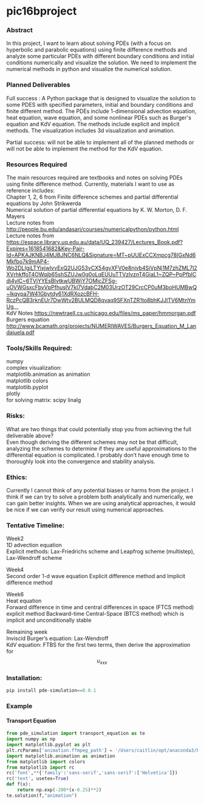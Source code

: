 # pic16bproject

### Abstract
In this project, I want to learn about solving PDEs (with a focus on hyperbolic and parabolic equations) using finite difference methods and analyze some particular PDEs with different boundary conditions and initial conditions numerically and visualize the solution. We need to implement the numerical methods in python and visualize the numerical solution.



### Planned Deliverables

Full success : A Python package that is designed to visualize the solution to some PDES with specified parameters, initial and boundary conditions and finite different method. The PDEs include 1-dimensional advection equation, heat equation, wave equation, and some nonlinear PDEs such as Burger's equation and KdV equation. The methods include explicit and implicit methods. The visualization includes 3d visualization and animation. 

Partial success: will not be able to implement all of the planned methods or will not be able to implement the method for the KdV equation.


### Resources Required
The main resources required are textbooks and notes on solving PDEs using finite difference method. Currently, materials I want to use as reference includes:  
Chapter 1, 2, 6 from Finite difference schemes and partial differential equations by John Strikwerda   
Numerical solution of partial differential equations by K. W. Morton, D. F. Mayers    
Lecture notes from http://people.bu.edu/andasari/courses/numericalpython/python.html  
Lecture notes from https://espace.library.uq.edu.au/data/UQ_239427/Lectures_Book.pdf?Expires=1618541682&Key-Pair-Id=APKAJKNBJ4MJBJNC6NLQ&Signature=MT~pUUExCCXmpcg78IGxNd6Mkfbo7k9mAP4-Wo2DLIgiLTYixjwlvvExQ2UJG53vCX54gyXFV0e8njvb4SiVpNj1M7zhZML7l2XVrhkffoT4OWqjb65shSZUJw0g0oLqEUUuTTVzlvznT4GiaL1~ZQP~PpPfblCdj4ylC~6TVjYYEsBIvtkwUBWjY7OMicZFSg-uOVWGsxcFbvVpPfhusIV7kl7VdabC2M03UrzOT29CrcCP0uM3boHUMBwQ~lkqypa7W41Gbytdy61XdRXozcBFH-RczPcQB3rknEUr7DwWtv2BULMQD8qvaq9SFXnTZR1to8bhKJJITV6MtnYmUg__  
KdV Notes https://newtraell.cs.uchicago.edu/files/ms_paper/hmmorgan.pdf  
Burgers equation http://www.bcamath.org/projects/NUMERIWAVES/Burgers_Equation_M_Landajuela.pdf


### Tools/Skills Required:
numpy  
complex visualization:  
matplotlib.animation as animation  
matplotlib colors  
matplotlib.pyplot   
plotly  
for solving matrix: scipy linalg


### Risks: 
What are two things that could potentially stop you from achieving the full deliverable above?   
Even though deriving the different schemes may not be that difficult, analyzing the schemes	to determine if they are useful approximations to the differential equation is complicated. I probably don’t have enough time to thoroughly look into the convergence and stability analysis. 

### Ethics:
Currently I cannot think of any potential biases or harms from the project. I think if we can try to solve a problem both analytically and numerically, we can gain better insights. When we are using analytical approaches, it would be nice if we can verify our result using numerical approaches.

### Tentative Timeline:
Week2  
1D advection equation   
Explicit methods: Lax-Friedrichs scheme and Leapfrog scheme (multistep),  Lax-Wendroff scheme

Week4  
Second order 1-d wave equation
Explicit difference method and Implicit difference method

Week6  
Heat equation  
Forward difference in time and central differences in space (FTCS method) explicit method
Backward-time Central-Space (BTCS method) which is implicit and unconditionally stable

Remaining week  
Inviscid Burger’s equation: Lax-Wendroff   
KdV equation: FTBS for the first two terms, then derive the approximation for $$u_{xxx}$$

### Installation:
```python
pip install pde-simulation==0.0.1
```
### Example
#### Transport Equation
```python
from pde_simulation import transport_equation as te
import numpy as np
import matplotlib.pyplot as plt
plt.rcParams['animation.ffmpeg_path'] = '/Users/caitlin/opt/anaconda3/bin/ffmpeg'
import matplotlib.animation as animation
from matplotlib import colors
from matplotlib import rc
rc('font',**{'family':'sans-serif','sans-serif':['Helvetica']})
rc('text', usetex=True)
def f(x):
    return np.exp(-200*(x-0.25)**2)
te.solution(f,"animation")
```













